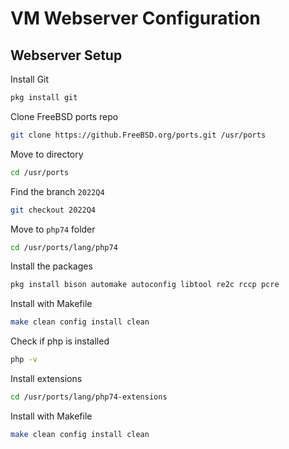 # VM Webserver Configuration

## Webserver Setup

Install Git

```bash
pkg install git
```

Clone FreeBSD ports repo

```bash
git clone https://github.FreeBSD.org/ports.git /usr/ports
```

Move to directory

```bash
cd /usr/ports
```

Find the branch `2022Q4`

```bash
git checkout 2022Q4
```

Move to `php74` folder

```bash
cd /usr/ports/lang/php74
```

Install the packages

```bash
pkg install bison automake autoconfig libtool re2c rccp pcre
```

Install with Makefile

```bash
make clean config install clean
```

Check if php is installed

```bash
php -v
```

Install extensions

```bash
cd /usr/ports/lang/php74-extensions
```

Install with Makefile

```bash
make clean config install clean
```
